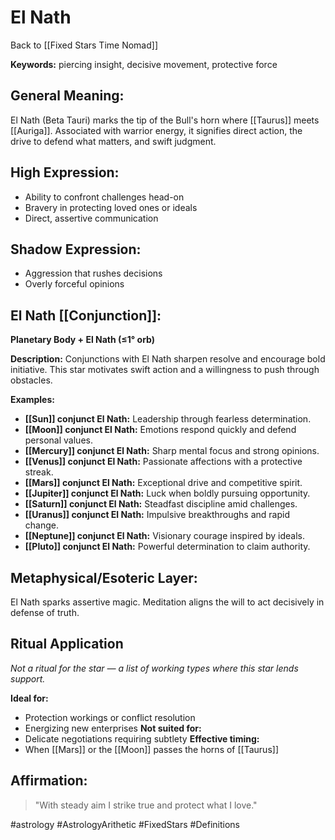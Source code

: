 # El Nath

Back to [[Fixed Stars Time Nomad]]

**Keywords:** piercing insight, decisive movement, protective force

## General Meaning:
El Nath (Beta Tauri) marks the tip of the Bull's horn where
[[Taurus]] meets [[Auriga]]. Associated with warrior energy, it
signifies direct action, the drive to defend what matters, and
swift judgment.

## High Expression:
- Ability to confront challenges head-on
- Bravery in protecting loved ones or ideals
- Direct, assertive communication

## Shadow Expression:
- Aggression that rushes decisions
- Overly forceful opinions

## El Nath [[Conjunction]]:

**Planetary Body + El Nath (≤1° orb)**

**Description:**
Conjunctions with El Nath sharpen resolve and encourage bold
initiative. This star motivates swift action and a willingness
to push through obstacles.

**Examples:**
- **[[Sun]] conjunct El Nath:** Leadership through fearless
  determination.
- **[[Moon]] conjunct El Nath:** Emotions respond quickly and defend
  personal values.
- **[[Mercury]] conjunct El Nath:** Sharp mental focus and strong
  opinions.
- **[[Venus]] conjunct El Nath:** Passionate affections with a
  protective streak.
- **[[Mars]] conjunct El Nath:** Exceptional drive and competitive
  spirit.
- **[[Jupiter]] conjunct El Nath:** Luck when boldly pursuing
  opportunity.
- **[[Saturn]] conjunct El Nath:** Steadfast discipline amid
  challenges.
- **[[Uranus]] conjunct El Nath:** Impulsive breakthroughs and rapid
  change.
- **[[Neptune]] conjunct El Nath:** Visionary courage inspired by
  ideals.
- **[[Pluto]] conjunct El Nath:** Powerful determination to claim
  authority.

## Metaphysical/Esoteric Layer:
El Nath sparks assertive magic. Meditation aligns the will to
act decisively in defense of truth.

## Ritual Application
*Not a ritual for the star — a list of working types where this star lends support.*

**Ideal for:**
- Protection workings or conflict resolution
- Energizing new enterprises
**Not suited for:**
- Delicate negotiations requiring subtlety
**Effective timing:**
- When [[Mars]] or the [[Moon]] passes the horns of [[Taurus]]

## Affirmation:

> "With steady aim I strike true and protect what I love."

#astrology #AstrologyArithetic #FixedStars #Definitions
